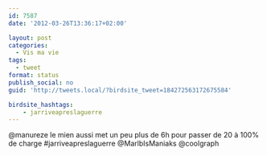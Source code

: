 ```yaml
---
id: 7587
date: '2012-03-26T13:36:17+02:00'

layout: post
categories:
  - Vis ma vie
tags:
  - tweet
format: status
publish_social: no
guid: 'http://tweets.local/?birdsite_tweet=184272563172675584'

birdsite_hashtags:
    - jarriveapreslaguerre
---
```


@manureze le mien aussi met un peu plus de 6h pour passer de 20 à 100% de charge #jarriveapreslaguerre @MarlbIsManiaks @coolgraph